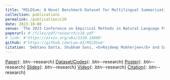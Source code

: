 ```yaml
---
title: "MILDSum: A Novel Benchmark Dataset for Multilingual Summarization of Indian Legal Case Judgments"
collection: publications
permalink: /publication/c10
date: 2023-10-08
venue: 'The 2023 Conference on Empirical Methods in Natural Language Processing, <b>EMNLP 2023</b>'
paperurl: #'/files/pdf/research/c10.pdf'
# link: #'https://arxiv.org/abs/2310.18600'
github: #'https://github.com/Law-AI/MILDSum'
citation: 'Debtanu Datta, Shubham Soni, <b>Rajdeep Mukherjee</b> and Saptarshi Ghosh'
---
```


[Paper](/files/pdf/research/c10.pdf){: .btn--research} [Dataset/Codes](https://github.com/Law-AI/MILDSum){: .btn--research} [Poster](/files/pdf/research/MILDSum_EMNLP2023_Poster.pdf){: .btn--research} [Slides](https://docs.google.com/presentation/d/e/2PACX-1vQpq4Fei1mnTbjN-od9fkOFcNyYcq6XpLMrZOBJ-NS_9C7XLBdxvR4GK0OG1g-a2e9U1szpkOdVK_Vi/pub?start=true&loop=false&delayms=5000){: .btn--research} [Video](https://drive.google.com/file/d/1VyqESk8P10xD96tecR-AJKyMcsn7rI6S/view){: .btn--research} [Citation](https://aclanthology.org/2023.emnlp-main.321/){: .btn--research}
